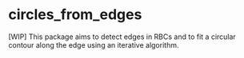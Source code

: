 # circles_from_edges
[WIP] This package aims to detect edges in RBCs and to fit a circular contour along the edge using an iterative algorithm.
